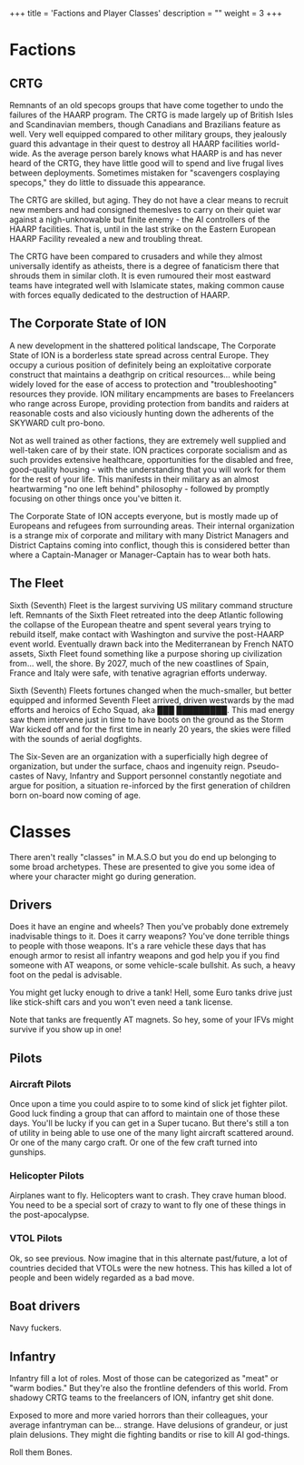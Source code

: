 +++
title = 'Factions and Player Classes'
description = ""
weight = 3
+++

# Factions

## CRTG
Remnants of an old specops groups that have come together to undo the failures of the HAARP program. The CRTG is made largely up of British Isles and Scandinavian members, though Canadians and Brazilians feature as well. Very well equipped compared to other military groups, they jealously guard this advantage in their quest to destroy all HAARP facilities world-wide. As the average person barely knows what HAARP is and has never heard of the CRTG, they have little good will to spend and live frugal lives between deployments. Sometimes mistaken for "scavengers cosplaying specops," they do little to dissuade this appearance.   

The CRTG are skilled, but aging. They do not have a clear means to recruit new members and had consigned themeslves to carry on their quiet war against a nigh-unknowable but finite enemy - the AI controllers of the HAARP facilities. That is, until in the last strike on the Eastern European HAARP Facility revealed a new and troubling threat.  

The CRTG have been compared to crusaders and while they almost universally identify as atheists, there is a degree of fanaticism there that shrouds them in similar cloth. It is even rumoured their most eastward teams have integrated well with Islamicate states, making common cause with forces equally dedicated to the destruction of HAARP.  

## The Corporate State of ION

A new development in the shattered political landscape, The Corporate State of ION is a borderless state spread across central Europe. They occupy a curious position of definitely being an exploitative corporate construct that maintains a deathgrip on critical resources... while being widely loved for the ease of access to protection and "troubleshooting" resources they provide. ION military encampments are bases to Freelancers who range across Europe, providing protection from bandits and raiders at reasonable costs and also viciously hunting down the adherents of the SKYWARD cult pro-bono.   

Not as well trained as other factions, they are extremely well supplied and well-taken care of by their state. ION practices corporate socialism and as such provides extensive healthcare, opportunities for the disabled and free, good-quality housing - with the understanding that you will work for them for the rest of your life. This manifests in their military as an almost heartwarming "no one left behind" philosophy - followed by promptly focusing on other things once you've bitten it.   

The Corporate State of ION accepts everyone, but is mostly made up of Europeans and refugees from surrounding areas. Their internal organization is a strange mix of corporate and military with many District Managers and District Captains coming into conflict, though this is considered better than where a Captain-Manager or Manager-Captain has to wear both hats.  

## The Fleet

Sixth (Seventh) Fleet is the largest surviving US military command structure left. Remnants of the Sixth Fleet retreated into the deep Atlantic following the collapse of the European theatre and spent several years trying to rebuild itself, make contact with Washington and survive the post-HAARP event world. Eventually drawn back into the Mediterranean by French NATO assets, Sixth Fleet found something like a purpose shoring up civilization from... well, the shore. By 2027, much of the new coastlines of Spain, France and Italy were safe, with tenative agragrian efforts underway.   

Sixth (Seventh) Fleets fortunes changed when the much-smaller, but better equipped and informed Seventh Fleet arrived, driven westwards by the mad efforts and heroics of Echo Squad, aka ███ █████████. This mad energy saw them intervene just in time to have boots on the ground as the Storm War kicked off and for the first time in nearly 20 years, the skies were filled with the sounds of aerial dogfights.    

The Six-Seven are an organization with a superficially high degree of organization, but under the surface, chaos and ingenuity reign. Pseudo-castes of Navy, Infantry and Support personnel constantly negotiate and argue for position, a situation re-inforced by the first generation of children born on-board now coming of age.   

# Classes
There aren't really "classes" in M.A.S.O but you do end up belonging to some broad archetypes. These are presented to give you some idea of where your character might go during generation.

## Drivers 
Does it have an engine and wheels? Then you've probably done extremely inadvisable things to it. Does it carry weapons? You've done terrible things to people with those weapons. It's a rare vehicle these days that has enough armor to resist all infantry weapons and god help you if you find someone with AT weapons, or some vehicle-scale bullshit. As such, a heavy foot on the pedal is advisable. 

You might get lucky enough to drive a tank! Hell, some Euro tanks drive just like stick-shift cars and you won't even need a tank license. 

Note that tanks are frequently AT magnets. So hey, some of your IFVs might survive if you show up in one!

## Pilots
### Aircraft Pilots
Once upon a time you could aspire to to some kind of slick jet fighter pilot. Good luck finding a group that can afford to maintain one of those these days. You'll be lucky if you can get in a Super tucano. But there's still a ton of utility in being able to use one of the many light aircraft scattered around. Or one of the many cargo craft. Or one of the few craft turned into gunships.

### Helicopter Pilots
Airplanes want to fly. Helicopters want to crash. They crave human blood. You need to be a special sort of crazy to want to fly one of these things in the post-apocalypse.

### VTOL Pilots
Ok, so see previous. Now imagine that in this alternate past/future, a lot of countries decided that VTOLs were the new hotness. This has killed a lot of people and been widely regarded as a bad move.  

## Boat drivers  
Navy fuckers.  

## Infantry
Infantry fill a lot of roles. Most of those can be categorized as "meat" or "warm bodies." But they're also the frontline defenders of this world. From shadowy CRTG teams to the freelancers of ION, infantry get shit done. 

Exposed to more and more varied horrors than their colleagues, your average infantryman can be... strange. Have delusions of grandeur, or just plain delusions. They might die fighting bandits or rise to kill AI god-things. 

Roll them Bones.

